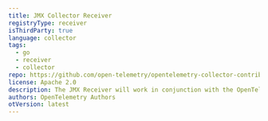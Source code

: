 ```yaml
---
title: JMX Collector Receiver
registryType: receiver
isThirdParty: true
language: collector
tags:
  - go
  - receiver
  - collector
repo: https://github.com/open-telemetry/opentelemetry-collector-contrib/tree/main/receiver/jmxreceiver
license: Apache 2.0
description: The JMX Receiver will work in conjunction with the OpenTelemetry JMX Metric Gatherer to report metrics from a target MBean server using a built-in or your custom otel helper-utilizing Groovy script.
authors: OpenTelemetry Authors
otVersion: latest
---
```

